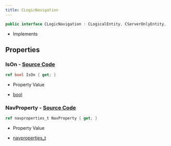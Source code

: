 ```yaml
---
title: CLogicNavigation
---
```


```csharp
public interface CLogicNavigation : CLogicalEntity, CServerOnlyEntity, CBaseEntity, CEntityInstance, ISchemaClass<CEntityInstance>, ISchemaClass<CBaseEntity>, ISchemaClass<CServerOnlyEntity>, ISchemaClass<CLogicalEntity>, ISchemaClass<CLogicNavigation>, ISchemaField, ISchemaClass, INativeHandle
```

- Implements

## Properties

### **IsOn** - [Source Code](https://github.com/swiftly-solution/swiftlys2/blob/main/managed/src/SwiftlyS2.Generated/Schemas/Interfaces/CLogicNavigation.cs#L16)

```csharp
ref bool IsOn { get; }
```

- Property Value

- [bool](https://learn.microsoft.com/dotnet/api/system.boolean)

### **NavProperty** - [Source Code](https://github.com/swiftly-solution/swiftlys2/blob/main/managed/src/SwiftlyS2.Generated/Schemas/Interfaces/CLogicNavigation.cs#L18)

```csharp
ref navproperties_t NavProperty { get; }
```

- Property Value

- [navproperties_t](/docs/api/shared/schemadefinitions/navproperties_t)

